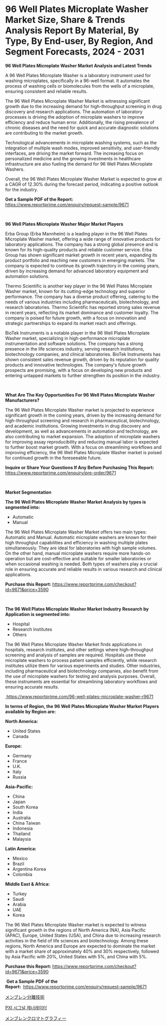 <p><h1>96 Well Plates Microplate Washer Market Size, Share & Trends Analysis Report By Material, By Type, By End-user, By Region, And Segment Forecasts, 2024 - 2031</h1></p><p><strong>96 Well Plates Microplate Washer Market Analysis and Latest Trends</strong></p>
<p><p>A 96 Well Plates Microplate Washer is a laboratory instrument used for washing microplates, specifically in a 96-well format. It automates the process of washing cells or biomolecules from the wells of a microplate, ensuring consistent and reliable results.</p><p>The 96 Well Plates Microplate Washer Market is witnessing significant growth due to the increasing demand for high-throughput screening in drug discovery and research applications. The automation of laboratory processes is driving the adoption of microplate washers to improve efficiency and reduce human error. Additionally, the rising prevalence of chronic diseases and the need for quick and accurate diagnostic solutions are contributing to the market growth.</p><p>Technological advancements in microplate washing systems, such as the integration of multiple wash modes, improved sensitivity, and user-friendly interfaces, are driving the market forward. The increasing focus on personalized medicine and the growing investments in healthcare infrastructure are also fueling the demand for 96 Well Plates Microplate Washers.</p><p>Overall, the 96 Well Plates Microplate Washer Market is expected to grow at a CAGR of 12.30% during the forecast period, indicating a positive outlook for the industry.</p></p>
<p><strong>Get a Sample PDF of the Report:&nbsp;</strong> <a href="https://www.reportprime.com/enquiry/request-sample/9671">https://www.reportprime.com/enquiry/request-sample/9671</a></p>
<p>&nbsp;</p>
<p><strong>96 Well Plates Microplate Washer Major Market Players</strong></p>
<p><p>Erba Group (Erba Mannheim) is a leading player in the 96 Well Plates Microplate Washer market, offering a wide range of innovative products for laboratory applications. The company has a strong global presence and is known for its high-quality products and reliable customer service. Erba Group has shown significant market growth in recent years, expanding its product portfolio and reaching new customers in emerging markets. The company is expected to continue its growth trajectory in the coming years, driven by increasing demand for advanced laboratory equipment and automation solutions.</p><p>Thermo Scientific is another key player in the 96 Well Plates Microplate Washer market, known for its cutting-edge technology and superior performance. The company has a diverse product offering, catering to the needs of various industries including pharmaceuticals, biotechnology, and research laboratories. Thermo Scientific has reported strong sales revenue in recent years, reflecting its market dominance and customer loyalty. The company is poised for future growth, with a focus on innovation and strategic partnerships to expand its market reach and offerings.</p><p>BioTek Instruments is a notable player in the 96 Well Plates Microplate Washer market, specializing in high-performance microplate instrumentation and software solutions. The company has a strong presence in the life sciences industry, serving research institutions, biotechnology companies, and clinical laboratories. BioTek Instruments has shown consistent sales revenue growth, driven by its reputation for quality products and innovative technologies. The company's future growth prospects are promising, with a focus on developing new products and entering untapped markets to further strengthen its position in the industry.</p></p>
<p>&nbsp;</p>
<p><strong>What Are The Key Opportunities For 96 Well Plates Microplate Washer Manufacturers?</strong></p>
<p><p>The 96 Well Plates Microplate Washer market is projected to experience significant growth in the coming years, driven by the increasing demand for high-throughput screening and research in pharmaceutical, biotechnology, and academic institutions. Growing investments in drug discovery and development, as well as advancements in automation and technology, are also contributing to market expansion. The adoption of microplate washers for improving assay reproducibility and reducing manual labor is expected to further boost market growth. With a focus on streamlining workflows and improving efficiency, the 96 Well Plates Microplate Washer market is poised for continued growth in the foreseeable future.</p></p>
<p><strong>Inquire or Share Your Questions If Any Before Purchasing This Report:</strong> <a href="https://www.reportprime.com/enquiry/pre-order/9671">https://www.reportprime.com/enquiry/pre-order/9671</a></p>
<p>&nbsp;</p>
<p><strong>Market Segmentation</strong></p>
<p><strong>The 96 Well Plates Microplate Washer Market Analysis by types is segmented into:</strong></p>
<p><ul><li>Automatic</li><li>Manual</li></ul></p>
<p><p>The 96 Well Plates Microplate Washer Market offers two main types: Automatic and Manual. Automatic microplate washers are known for their high throughput capabilities and efficiency in washing multiple plates simultaneously. They are ideal for laboratories with high sample volumes. On the other hand, manual microplate washers require more hands-on operation but are cost-effective and suitable for smaller laboratories or when occasional washing is needed. Both types of washers play a crucial role in ensuring accurate and reliable results in various research and clinical applications.</p></p>
<p><strong>Purchase this Report:&nbsp;</strong><a href="https://www.reportprime.com/checkout?id=9671&price=3590">https://www.reportprime.com/checkout?id=9671&price=3590</a></p>
<p>&nbsp;</p>
<p><strong>The 96 Well Plates Microplate Washer Market Industry Research by Application is segmented into:</strong></p>
<p><ul><li>Hospital</li><li>Research Institutes</li><li>Others</li></ul></p>
<p><p>The 96 Well Plates Microplate Washer Market finds applications in hospitals, research institutes, and other settings where high-throughput screening and analysis of samples are required. Hospitals use these microplate washers to process patient samples efficiently, while research institutes utilize them for various experiments and studies. Other industries, including pharmaceutical and biotechnology companies, also benefit from the use of microplate washers for testing and analysis purposes. Overall, these instruments are essential for streamlining laboratory workflows and ensuring accurate results.</p></p>
<p><a href="https://www.reportprime.com/96-well-plates-microplate-washer-r9671">&nbsp;https://www.reportprime.com/96-well-plates-microplate-washer-r9671</a></p>
<p><strong>In terms of Region, the 96 Well Plates Microplate Washer Market Players available by Region are:</strong></p>
<p>
    <p> <strong> North America: </strong>
        <ul>
            <li>United States</li>
            <li>Canada</li>
        </ul>
        </p> 
    <p> <strong> Europe: </strong>
        <ul>
            <li>Germany</li>
            <li>France</li>
            <li>U.K.</li>
            <li>Italy</li>
            <li>Russia</li>
        </ul>
        </p> 
    <p> <strong> Asia-Pacific: </strong>
        <ul>
            <li>China</li>
            <li>Japan</li>
            <li>South Korea</li>
            <li>India</li>
            <li>Australia</li>
            <li>China Taiwan</li>
            <li>Indonesia</li>
            <li>Thailand</li>
            <li>Malaysia</li>
        </ul>
        </p> 
    <p> <strong> Latin America: </strong>
        <ul>
            <li>Mexico</li>
            <li>Brazil</li>
            <li>Argentina Korea</li>
            <li>Colombia</li>
        </ul>
        </p> 
    <p> <strong> Middle East & Africa: </strong>
        <ul>
            <li>Turkey</li>
            <li>Saudi</li>
            <li>Arabia</li>
            <li>UAE</li>
            <li>Korea</li>
        </ul>
    </p>
    </p>
<p><p>The 96 Well Plates Microplate Washer market is expected to witness significant growth in the regions of North America (NA), Asia Pacific (APAC), Europe, United States (USA), and China due to increasing research activities in the field of life sciences and biotechnology. Among these regions, North America and Europe are expected to dominate the market with a market share of approximately 40% and 30% respectively, followed by Asia Pacific with 20%, United States with 5%, and China with 5%.</p></p>
<p><strong>Purchase this Report: </strong><a href="https://www.reportprime.com/checkout?id=9671&price=3590">https://www.reportprime.com/checkout?id=9671&price=3590</a></p>
<p>&nbsp;<strong>Get a Sample PDF of the Report:&nbsp;&nbsp;</strong><a href="https://www.reportprime.com/enquiry/request-sample/9671">https://www.reportprime.com/enquiry/request-sample/9671</a></p>
<p><strong></strong></p>
<p><p><a href="https://github.com/LeoraEber/Market-Research-Report-List-1/blob/main/368108178800.md">メンブレン分離技術</a></p><p><a href="https://medium.com/@karenburke2009/pxi-%EC%8B%A0%ED%98%B8-%EB%B0%9C%EC%83%9D%EA%B8%B0-%EC%8B%9C%EC%9E%A5-%EC%A0%84%EB%A7%9D-%EC%82%B0%EC%97%85-%EA%B0%9C%EC%9A%94-%EB%B0%8F-%EC%98%88%EC%B8%A1-2024%EB%85%84%EB%B6%80%ED%84%B0-2031%EB%85%84%EA%B9%8C%EC%A7%80-7b851f28d099">PXI 시그널 제너레이터</a></p><p><a href="https://github.com/tubbs463/Market-Research-Report-List-1/blob/main/345844478799.md">メンブレンクロマトグラフィー</a></p></p>